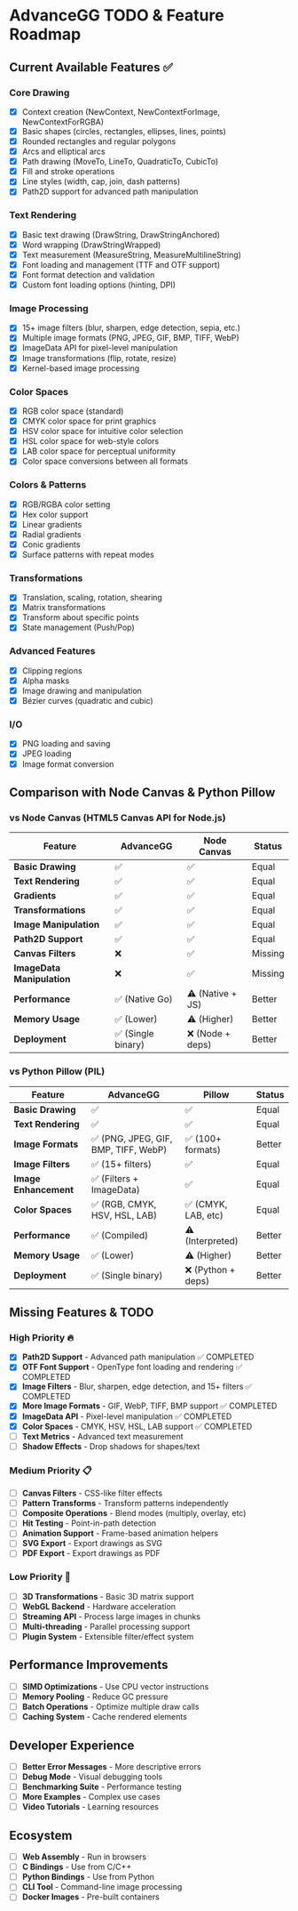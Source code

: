 # AdvanceGG TODO & Feature Roadmap

## Current Available Features ✅

### Core Drawing
- [x] Context creation (NewContext, NewContextForImage, NewContextForRGBA)
- [x] Basic shapes (circles, rectangles, ellipses, lines, points)
- [x] Rounded rectangles and regular polygons
- [x] Arcs and elliptical arcs
- [x] Path drawing (MoveTo, LineTo, QuadraticTo, CubicTo)
- [x] Fill and stroke operations
- [x] Line styles (width, cap, join, dash patterns)
- [x] Path2D support for advanced path manipulation

### Text Rendering
- [x] Basic text drawing (DrawString, DrawStringAnchored)
- [x] Word wrapping (DrawStringWrapped)
- [x] Text measurement (MeasureString, MeasureMultilineString)
- [x] Font loading and management (TTF and OTF support)
- [x] Font format detection and validation
- [x] Custom font loading options (hinting, DPI)

### Image Processing
- [x] 15+ image filters (blur, sharpen, edge detection, sepia, etc.)
- [x] Multiple image formats (PNG, JPEG, GIF, BMP, TIFF, WebP)
- [x] ImageData API for pixel-level manipulation
- [x] Image transformations (flip, rotate, resize)
- [x] Kernel-based image processing

### Color Spaces
- [x] RGB color space (standard)
- [x] CMYK color space for print graphics
- [x] HSV color space for intuitive color selection
- [x] HSL color space for web-style colors
- [x] LAB color space for perceptual uniformity
- [x] Color space conversions between all formats

### Colors & Patterns
- [x] RGB/RGBA color setting
- [x] Hex color support
- [x] Linear gradients
- [x] Radial gradients
- [x] Conic gradients
- [x] Surface patterns with repeat modes

### Transformations
- [x] Translation, scaling, rotation, shearing
- [x] Matrix transformations
- [x] Transform about specific points
- [x] State management (Push/Pop)

### Advanced Features
- [x] Clipping regions
- [x] Alpha masks
- [x] Image drawing and manipulation
- [x] Bézier curves (quadratic and cubic)

### I/O
- [x] PNG loading and saving
- [x] JPEG loading
- [x] Image format conversion

## Comparison with Node Canvas & Python Pillow

### vs Node Canvas (HTML5 Canvas API for Node.js)

| Feature | AdvanceGG | Node Canvas | Status |
|---------|-----------|-------------|---------|
| **Basic Drawing** | ✅ | ✅ | Equal |
| **Text Rendering** | ✅ | ✅ | Equal |
| **Gradients** | ✅ | ✅ | Equal |
| **Transformations** | ✅ | ✅ | Equal |
| **Image Manipulation** | ✅ | ✅ | Equal |
| **Path2D Support** | ✅ | ✅ | Equal |
| **Canvas Filters** | ❌ | ✅ | Missing |
| **ImageData Manipulation** | ❌ | ✅ | Missing |
| **Performance** | ✅ (Native Go) | ⚠️ (Native + JS) | Better |
| **Memory Usage** | ✅ (Lower) | ⚠️ (Higher) | Better |
| **Deployment** | ✅ (Single binary) | ❌ (Node + deps) | Better |

### vs Python Pillow (PIL)

| Feature | AdvanceGG | Pillow | Status |
|---------|-----------|---------|---------|
| **Basic Drawing** | ✅ | ✅ | Equal |
| **Text Rendering** | ✅ | ✅ | Equal |
| **Image Formats** | ✅ (PNG, JPEG, GIF, BMP, TIFF, WebP) | ✅ (100+ formats) | Better |
| **Image Filters** | ✅ (15+ filters) | ✅ | Equal |
| **Image Enhancement** | ✅ (Filters + ImageData) | ✅ | Equal |
| **Color Spaces** | ✅ (RGB, CMYK, HSV, HSL, LAB) | ✅ (CMYK, LAB, etc) | Equal |
| **Performance** | ✅ (Compiled) | ⚠️ (Interpreted) | Better |
| **Memory Usage** | ✅ (Lower) | ⚠️ (Higher) | Better |
| **Deployment** | ✅ (Single binary) | ❌ (Python + deps) | Better |

## Missing Features & TODO

### High Priority 🔥
- [x] **Path2D Support** - Advanced path manipulation ✅ COMPLETED
- [x] **OTF Font Support** - OpenType font loading and rendering ✅ COMPLETED
- [x] **Image Filters** - Blur, sharpen, edge detection, and 15+ filters ✅ COMPLETED
- [x] **More Image Formats** - GIF, WebP, TIFF, BMP support ✅ COMPLETED
- [x] **ImageData API** - Pixel-level manipulation ✅ COMPLETED
- [x] **Color Spaces** - CMYK, HSV, HSL, LAB support ✅ COMPLETED
- [ ] **Text Metrics** - Advanced text measurement
- [ ] **Shadow Effects** - Drop shadows for shapes/text

### Medium Priority 📋
- [ ] **Canvas Filters** - CSS-like filter effects
- [ ] **Pattern Transforms** - Transform patterns independently
- [ ] **Composite Operations** - Blend modes (multiply, overlay, etc)
- [ ] **Hit Testing** - Point-in-path detection
- [ ] **Animation Support** - Frame-based animation helpers
- [ ] **SVG Export** - Export drawings as SVG
- [ ] **PDF Export** - Export drawings as PDF

### Low Priority 📝
- [ ] **3D Transformations** - Basic 3D matrix support
- [ ] **WebGL Backend** - Hardware acceleration
- [ ] **Streaming API** - Process large images in chunks
- [ ] **Multi-threading** - Parallel processing support
- [ ] **Plugin System** - Extensible filter/effect system

## Performance Improvements
- [ ] **SIMD Optimizations** - Use CPU vector instructions
- [ ] **Memory Pooling** - Reduce GC pressure
- [ ] **Batch Operations** - Optimize multiple draw calls
- [ ] **Caching System** - Cache rendered elements

## Developer Experience
- [ ] **Better Error Messages** - More descriptive errors
- [ ] **Debug Mode** - Visual debugging tools
- [ ] **Benchmarking Suite** - Performance testing
- [ ] **More Examples** - Complex use cases
- [ ] **Video Tutorials** - Learning resources

## Ecosystem
- [ ] **Web Assembly** - Run in browsers
- [ ] **C Bindings** - Use from C/C++
- [ ] **Python Bindings** - Use from Python
- [ ] **CLI Tool** - Command-line image processing
- [ ] **Docker Images** - Pre-built containers
